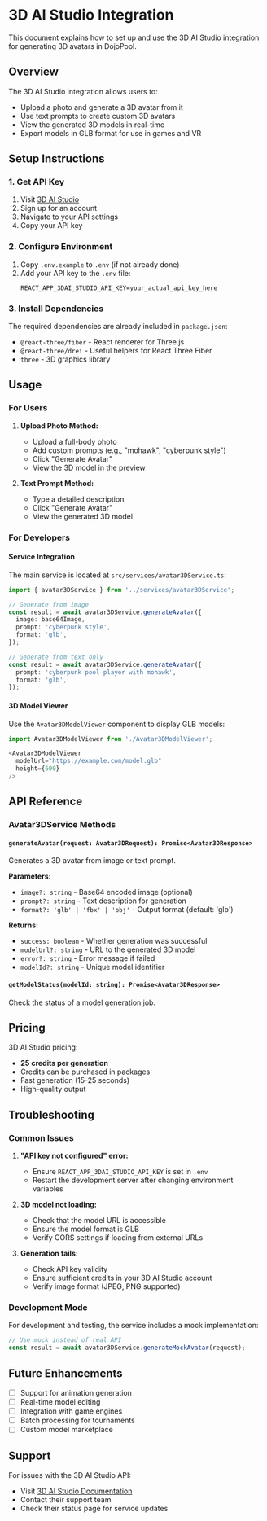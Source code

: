 # 3D AI Studio Integration

This document explains how to set up and use the 3D AI Studio integration for generating 3D avatars in DojoPool.

## Overview

The 3D AI Studio integration allows users to:

- Upload a photo and generate a 3D avatar from it
- Use text prompts to create custom 3D avatars
- View the generated 3D models in real-time
- Export models in GLB format for use in games and VR

## Setup Instructions

### 1. Get API Key

1. Visit [3D AI Studio](https://www.3daistudio.com/)
2. Sign up for an account
3. Navigate to your API settings
4. Copy your API key

### 2. Configure Environment

1. Copy `.env.example` to `.env` (if not already done)
2. Add your API key to the `.env` file:
   ```
   REACT_APP_3DAI_STUDIO_API_KEY=your_actual_api_key_here
   ```

### 3. Install Dependencies

The required dependencies are already included in `package.json`:

- `@react-three/fiber` - React renderer for Three.js
- `@react-three/drei` - Useful helpers for React Three Fiber
- `three` - 3D graphics library

## Usage

### For Users

1. **Upload Photo Method:**
   - Upload a full-body photo
   - Add custom prompts (e.g., "mohawk", "cyberpunk style")
   - Click "Generate Avatar"
   - View the 3D model in the preview

2. **Text Prompt Method:**
   - Type a detailed description
   - Click "Generate Avatar"
   - View the generated 3D model

### For Developers

#### Service Integration

The main service is located at `src/services/avatar3DService.ts`:

```typescript
import { avatar3DService } from '../services/avatar3DService';

// Generate from image
const result = await avatar3DService.generateAvatar({
  image: base64Image,
  prompt: 'cyberpunk style',
  format: 'glb',
});

// Generate from text only
const result = await avatar3DService.generateAvatar({
  prompt: 'cyberpunk pool player with mohawk',
  format: 'glb',
});
```

#### 3D Model Viewer

Use the `Avatar3DModelViewer` component to display GLB models:

```typescript
import Avatar3DModelViewer from './Avatar3DModelViewer';

<Avatar3DModelViewer
  modelUrl="https://example.com/model.glb"
  height={600}
/>
```

## API Reference

### Avatar3DService Methods

#### `generateAvatar(request: Avatar3DRequest): Promise<Avatar3DResponse>`

Generates a 3D avatar from image or text prompt.

**Parameters:**

- `image?: string` - Base64 encoded image (optional)
- `prompt?: string` - Text description for generation
- `format?: 'glb' | 'fbx' | 'obj'` - Output format (default: 'glb')

**Returns:**

- `success: boolean` - Whether generation was successful
- `modelUrl?: string` - URL to the generated 3D model
- `error?: string` - Error message if failed
- `modelId?: string` - Unique model identifier

#### `getModelStatus(modelId: string): Promise<Avatar3DResponse>`

Check the status of a model generation job.

## Pricing

3D AI Studio pricing:

- **25 credits per generation**
- Credits can be purchased in packages
- Fast generation (15-25 seconds)
- High-quality output

## Troubleshooting

### Common Issues

1. **"API key not configured" error:**
   - Ensure `REACT_APP_3DAI_STUDIO_API_KEY` is set in `.env`
   - Restart the development server after changing environment variables

2. **3D model not loading:**
   - Check that the model URL is accessible
   - Ensure the model format is GLB
   - Verify CORS settings if loading from external URLs

3. **Generation fails:**
   - Check API key validity
   - Ensure sufficient credits in your 3D AI Studio account
   - Verify image format (JPEG, PNG supported)

### Development Mode

For development and testing, the service includes a mock implementation:

```typescript
// Use mock instead of real API
const result = await avatar3DService.generateMockAvatar(request);
```

## Future Enhancements

- [ ] Support for animation generation
- [ ] Real-time model editing
- [ ] Integration with game engines
- [ ] Batch processing for tournaments
- [ ] Custom model marketplace

## Support

For issues with the 3D AI Studio API:

- Visit [3D AI Studio Documentation](https://docs.3daistudio.com/)
- Contact their support team
- Check their status page for service updates
